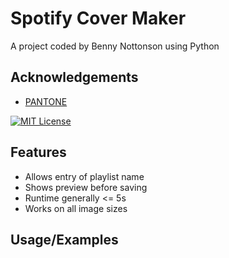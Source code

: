 # Spotify Cover Maker

A project coded by Benny Nottonson using Python



## Acknowledgements

 - [PANTONE](https://www.pantone.com/)



[![MIT License](https://img.shields.io/badge/License-MIT-green.svg)](https://choosealicense.com/licenses/mit/)



## Features

- Allows entry of playlist name
- Shows preview before saving
- Runtime generally <= 5s
- Works on all image sizes


## Usage/Examples

